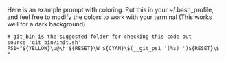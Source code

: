 Here is an example prompt with coloring. Put this in your ~/.bash_profile, and feel free to modify the colors to work with your terminal (This works well for a dark background)

```
# git_bin is the suggested folder for checking this code out
source 'git_bin/init.sh'
PS1="${YELLOW}\u@\h ${RESET}\W ${CYAN}\$(__git_ps1 '(%s) ')${RESET}\$ "
```

